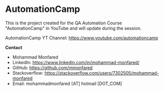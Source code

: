 # AutomationCamp

This is the project created for the QA Automation Course "AutomationCamp" in YouTube and will update during the session.

AutomationCamp YT Channel: https://www.youtube.com/automationcamp

**Contact**
- Mohammad Monfared
- LinkedIn: https://www.linkedin.com/in/mohammad-monfared/
- GitHub: https://github.com/mmonfared
- Stackoverflow: https://stackoverflow.com/users/7302505/mohammad-monfared
- Email:   mohammadmonfared [AT]  hotmail [DOT_COM]


